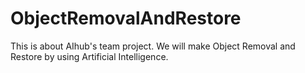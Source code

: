 # ObjectRemovalAndRestore

This is about AIhub's team project. We will make Object Removal and Restore by using Artificial Intelligence.
